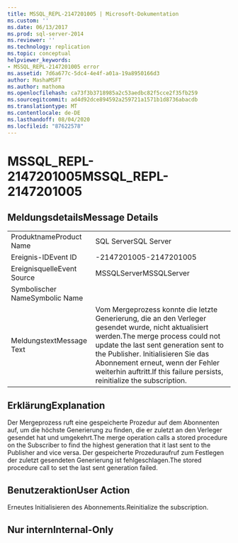 ```yaml
---
title: MSSQL_REPL-2147201005 | Microsoft-Dokumentation
ms.custom: ''
ms.date: 06/13/2017
ms.prod: sql-server-2014
ms.reviewer: ''
ms.technology: replication
ms.topic: conceptual
helpviewer_keywords:
- MSSQL_REPL-2147201005 error
ms.assetid: 7d6a677c-5dc4-4e4f-a01a-19a8950166d3
author: MashaMSFT
ms.author: mathoma
ms.openlocfilehash: ca73f3b3718985a2c53aedbc82f5cce2f35fb259
ms.sourcegitcommit: ad4d92dce894592a259721a1571b1d8736abacdb
ms.translationtype: MT
ms.contentlocale: de-DE
ms.lasthandoff: 08/04/2020
ms.locfileid: "87622578"
---
```

# <a name="mssql_repl-2147201005"></a><span data-ttu-id="81cc9-102">MSSQL_REPL-2147201005</span><span class="sxs-lookup"><span data-stu-id="81cc9-102">MSSQL_REPL-2147201005</span></span>
    
## <a name="message-details"></a><span data-ttu-id="81cc9-103">Meldungsdetails</span><span class="sxs-lookup"><span data-stu-id="81cc9-103">Message Details</span></span>  
  
|||  
|-|-|  
|<span data-ttu-id="81cc9-104">Produktname</span><span class="sxs-lookup"><span data-stu-id="81cc9-104">Product Name</span></span>|<span data-ttu-id="81cc9-105">SQL Server</span><span class="sxs-lookup"><span data-stu-id="81cc9-105">SQL Server</span></span>|  
|<span data-ttu-id="81cc9-106">Ereignis-ID</span><span class="sxs-lookup"><span data-stu-id="81cc9-106">Event ID</span></span>|<span data-ttu-id="81cc9-107">-2147201005</span><span class="sxs-lookup"><span data-stu-id="81cc9-107">-2147201005</span></span>|  
|<span data-ttu-id="81cc9-108">Ereignisquelle</span><span class="sxs-lookup"><span data-stu-id="81cc9-108">Event Source</span></span>|<span data-ttu-id="81cc9-109">MSSQLServer</span><span class="sxs-lookup"><span data-stu-id="81cc9-109">MSSQLServer</span></span>|  
|<span data-ttu-id="81cc9-110">Symbolischer Name</span><span class="sxs-lookup"><span data-stu-id="81cc9-110">Symbolic Name</span></span>||  
|<span data-ttu-id="81cc9-111">Meldungstext</span><span class="sxs-lookup"><span data-stu-id="81cc9-111">Message Text</span></span>|<span data-ttu-id="81cc9-112">Vom Mergeprozess konnte die letzte Generierung, die an den Verleger gesendet wurde, nicht aktualisiert werden.</span><span class="sxs-lookup"><span data-stu-id="81cc9-112">The merge process could not update the last sent generation sent to the Publisher.</span></span> <span data-ttu-id="81cc9-113">Initialisieren Sie das Abonnement erneut, wenn der Fehler weiterhin auftritt.</span><span class="sxs-lookup"><span data-stu-id="81cc9-113">If this failure persists, reinitialize the subscription.</span></span>|  
  
## <a name="explanation"></a><span data-ttu-id="81cc9-114">Erklärung</span><span class="sxs-lookup"><span data-stu-id="81cc9-114">Explanation</span></span>  
 <span data-ttu-id="81cc9-115">Der Mergeprozess ruft eine gespeicherte Prozedur auf dem Abonnenten auf, um die höchste Generierung zu finden, die er zuletzt an den Verleger gesendet hat und umgekehrt.</span><span class="sxs-lookup"><span data-stu-id="81cc9-115">The merge operation calls a stored procedure on the Subscriber to find the highest generation that it last sent to the Publisher and vice versa.</span></span> <span data-ttu-id="81cc9-116">Der gespeicherte Prozeduraufruf zum Festlegen der zuletzt gesendeten Generierung ist fehlgeschlagen.</span><span class="sxs-lookup"><span data-stu-id="81cc9-116">The stored procedure call to set the last sent generation failed.</span></span>  
  
## <a name="user-action"></a><span data-ttu-id="81cc9-117">Benutzeraktion</span><span class="sxs-lookup"><span data-stu-id="81cc9-117">User Action</span></span>  
 <span data-ttu-id="81cc9-118">Erneutes Initialisieren des Abonnements.</span><span class="sxs-lookup"><span data-stu-id="81cc9-118">Reinitialize the subscription.</span></span>  
  
## <a name="internal-only"></a><span data-ttu-id="81cc9-119">Nur intern</span><span class="sxs-lookup"><span data-stu-id="81cc9-119">Internal-Only</span></span>  
  
